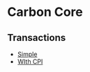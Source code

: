 # Carbon Core

## Transactions

- [Simple](https://solscan.io/tx/5yu3PVRzqri8GSVPrXgtaY4p3woyeoKfT7a7Y4PcSYWKFURUqhVkHUQWPkk2pZor7SWP8KrAMsfB6itxJncrgMie)
- [WIth CPI](https://solscan.io/tx/2QKrNmrpbpFgYA37kva9JvCnKMert6L33MYyqy97KGVJikmnKCDzx351Ax9bKa3sWCAceX4GRtdHJZkEpP2h92j4)
